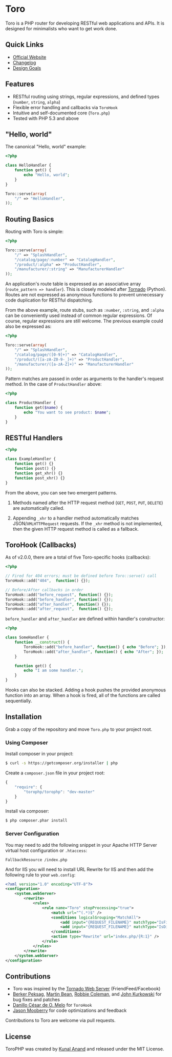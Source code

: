 # Toro

Toro is a PHP router for developing RESTful web applications and APIs. It is
designed for minimalists who want to get work done.

## Quick Links

- [Official Website](http://toroweb.org)
- [Changelog](https://github.com/anandkunal/ToroPHP/wiki/Changelog)
- [Design Goals](https://github.com/anandkunal/ToroPHP/wiki/Design-Goals)


## Features

- RESTful routing using strings, regular expressions, and defined types
  (`number`, `string`, `alpha`)
- Flexible error handling and callbacks via `ToroHook`
- Intuitive and self-documented core (`Toro.php`)
- Tested with PHP 5.3 and above


## "Hello, world"

The canonical "Hello, world" example:

```php
<?php

class HelloHandler {
    function get() {
        echo "Hello, world";
    }
}

Toro::serve(array(
    "/" => "HelloHandler",
));
```


## Routing Basics

Routing with Toro is simple:

```php
<?php

Toro::serve(array(
    "/" => "SplashHandler",
    "/catalog/page/:number" => "CatalogHandler",
    "/product/:alpha" => "ProductHandler",
    "/manufacturer/:string" => "ManufacturerHandler"
));
```

An application's route table is expressed as an associative array
(`route_pattern => handler`). This is closely modeled after
[Tornado](http://tornadoweb.org) (Python). Routes are not expressed as
anonymous functions to prevent unnecessary code duplication for RESTful
dispatching.

From the above example, route stubs, such as `:number`, `:string`, and
`:alpha` can be conveniently used instead of common regular expressions.
Of course, regular expressions are still welcome. The previous example could
also be expressed as:

```php
<?php

Toro::serve(array(
    "/" => "SplashHandler",
    "/catalog/page/([0-9]+)" => "CatalogHandler",
    "/product/([a-zA-Z0-9-_]+)" => "ProductHandler",
    "/manufacturer/([a-zA-Z]+)" => "ManufacturerHandler"
));
```

Pattern matches are passed in order as arguments to the handler's request
method. In the case of `ProductHandler` above:

```php
<?php

class ProductHandler {
    function get($name) {
        echo "You want to see product: $name";
    }
}
```


## RESTful Handlers

```php
<?php

class ExampleHandler {
    function get() {}
    function post() {}
    function get_xhr() {}
    function post_xhr() {}
}
```

From the above, you can see two emergent patterns.

1. Methods named after the HTTP request method (`GET`, `POST`, `PUT`,
   `DELETE`) are automatically called.

2. Appending `_xhr` to a handler method automatically matches
   JSON/`XMLHTTPRequest` requests. If the `_xhr` method is not implemented,
   then the given HTTP request method is called as a fallback.


## ToroHook (Callbacks)

As of v2.0.0, there are a total of five Toro-specific hooks (callbacks):

```php
<?php

// Fired for 404 errors; must be defined before Toro::serve() call
ToroHook::add("404",  function() {});

// Before/After callbacks in order
ToroHook::add("before_request", function() {});
ToroHook::add("before_handler", function() {});
ToroHook::add("after_handler", function() {});
ToroHook::add("after_request",  function() {});
```

`before_handler` and `after_handler` are defined within handler's constructor:

```php
<?php

class SomeHandler {
    function __construct() {
        ToroHook::add("before_handler", function() { echo "Before"; });
        ToroHook::add("after_handler", function() { echo "After"; });
    }

    function get() {
        echo "I am some handler.";
    }
}
```

Hooks can also be stacked. Adding a hook pushes the provided anonymous
function into an array. When a hook is fired, all of the functions are called
sequentially.


## Installation

Grab a copy of the repository and move `Toro.php` to your project root.

### Using Composer

Install composer in your project:

```sh
$ curl -s https://getcomposer.org/installer | php
```

Create a `composer.json` file in your project root:

```js
{
    "require": {
        "torophp/torophp": "dev-master"
    }
}
```

Install via composer:

```sh
$ php composer.phar install
```

### Server Configuration

You may need to add the following snippet in your Apache HTTP Server virtual
host configuration or `.htaccess`:

```apacheconf
FallbackResource /index.php
```
And for IIS you will need to install URL Rewrite for IIS and then add the following rule to your `web.config`:
```xml
<?xml version="1.0" encoding="UTF-8"?>
<configuration>
    <system.webServer>
        <rewrite>
            <rules>
                <rule name="Toro" stopProcessing="true">
                    <match url="^(.*)$" />
                    <conditions logicalGrouping="MatchAll">
                        <add input="{REQUEST_FILENAME}" matchType="IsFile" negate="true" />
                        <add input="{REQUEST_FILENAME}" matchType="IsDirectory" negate="true" />
                    </conditions>
                    <action type="Rewrite" url="index.php/{R:1}" />
                </rule>
            </rules>
        </rewrite>
    </system.webServer>
</configuration>
```

## Contributions

- Toro was inspired by the [Tornado Web Server](http://www.tornadoweb.org)
  (FriendFeed/Facebook)
- [Berker Peksag](http://berkerpeksag.com),
  [Martin Bean](http://www.martinbean.co.uk),
  [Robbie Coleman](http://robbie.robnrob.com), and
  [John Kurkowski](http://about.me/john.kurkowski) for bug fixes and patches
- [Danillo César de O. Melo](https://github.com/danillos/fire_event/blob/master/Event.php) for `ToroHook`
- [Jason Mooberry](http://jasonmooberry.com) for code optimizations and feedback

Contributions to Toro are welcome via pull requests.


## License

ToroPHP was created by [Kunal Anand](http://kunalanand.com) and released under
the MIT License.
